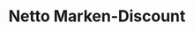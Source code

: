 ---
title: "Netto Marken-Discount"
url: /koblenz/netto-marken-discount-neuendorfer-strasse/
shop: Supermarkt
---